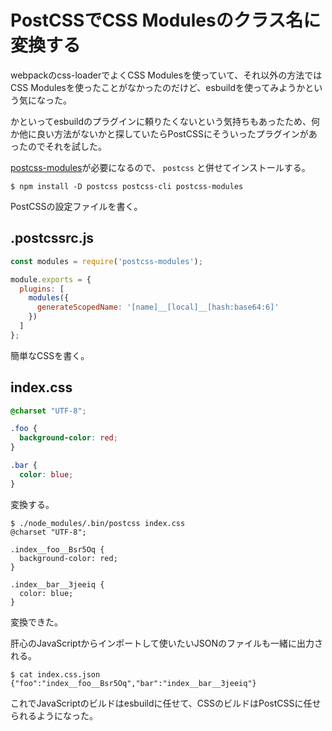 # PostCSSでCSS Modulesのクラス名に変換する

webpackのcss-loaderでよくCSS Modulesを使っていて、それ以外の方法ではCSS Modulesを使ったことがなかったのだけど、esbuildを使ってみようかという気になった。

かといってesbuildのプラグインに頼りたくないという気持ちもあったため、何か他に良い方法がないかと探していたらPostCSSにそういったプラグインがあったのでそれを試した。

[postcss-modules](https://github.com/madyankin/postcss-modules)が必要になるので、 `postcss` と併せてインストールする。

```console
$ npm install -D postcss postcss-cli postcss-modules
```

PostCSSの設定ファイルを書く。

## .postcssrc.js

```js
const modules = require('postcss-modules');

module.exports = {
  plugins: [
    modules({
      generateScopedName: '[name]__[local]__[hash:base64:6]'
    })
  ]
};
```

簡単なCSSを書く。

## index.css

```css
@charset "UTF-8";

.foo {
  background-color: red;
}

.bar {
  color: blue;
}
```

変換する。

```console
$ ./node_modules/.bin/postcss index.css
@charset "UTF-8";

.index__foo__Bsr5Oq {
  background-color: red;
}

.index__bar__3jeeiq {
  color: blue;
}
```

変換できた。

肝心のJavaScriptからインポートして使いたいJSONのファイルも一緒に出力される。

```console
$ cat index.css.json
{"foo":"index__foo__Bsr5Oq","bar":"index__bar__3jeeiq"}
```

これでJavaScriptのビルドはesbuildに任せて、CSSのビルドはPostCSSに任せられるようになった。
